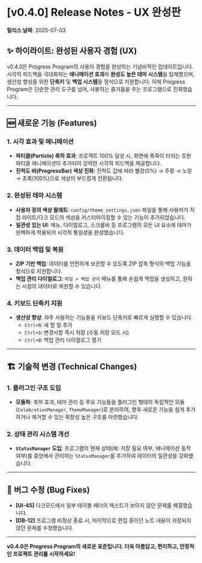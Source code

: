 # [v0.4.0] Release Notes - UX 완성판

**릴리스 날짜**: 2025-07-03

## ✨ 하이라이트: 완성된 사용자 경험 (UX)

v0.4.0은 Progress Program의 사용자 경험을 완성하는 기념비적인 업데이트입니다. 시각적 피드백을 극대화하는 **애니메이션 효과**와 **완성도 높은 테마 시스템**을 탑재했으며, 생산성 향상을 위한 **단축키** 및 **백업 시스템**을 정식으로 지원합니다. 이제 Progress Program은 단순한 관리 도구를 넘어, 사용하는 즐거움을 주는 프로그램으로 진화했습니다.

---

## 🆕 새로운 기능 (Features)

### 1. **시각 효과 및 애니메이션**
- **파티클(Particle) 축하 효과**: 프로젝트 100% 달성 시, 화면에 폭죽이 터지는 듯한 파티클 애니메이션이 추가되어 강력한 시각적 피드백을 제공합니다.
- **진척도 바(ProgressBar) 색상 진화**: 진척도 값에 따라 빨강(0%) → 주황 → 노랑 → 초록(100%)으로 색상이 부드럽게 전환됩니다.

### 2. **완성된 테마 시스템**
- **사용자 정의 색상 팔레트**: `config/theme_settings.json` 파일을 통해 사용자가 직접 라이트/다크 모드의 색상을 커스터마이징할 수 있는 기능이 추가되었습니다.
- **일관성 있는 UI**: 메뉴, 다이얼로그, 스크롤바 등 프로그램의 모든 UI 요소에 테마가 완벽하게 적용되어 시각적 통일성을 완성했습니다.

### 3. **데이터 백업 및 복원**
- **ZIP 기반 백업**: 데이터를 안전하게 보관할 수 있도록 ZIP 압축 형식의 백업 기능을 정식으로 지원합니다.
- **백업 관리 다이얼로그**: `파일 > 백업 관리` 메뉴를 통해 손쉽게 백업을 생성하고, 원하는 시점의 데이터로 복원할 수 있습니다.

### 4. **키보드 단축키 지원**
- **생산성 향상**: 자주 사용하는 기능들을 키보드 단축키로 빠르게 실행할 수 있습니다.
  - `Ctrl+N`: 새 할 일 추가
  - `Ctrl+S`: 변경사항 즉시 저장 (수동 저장 모드 시)
  - `Ctrl+B`: 백업 관리 다이얼로그 열기

---

## 🏗️ 기술적 변경 (Technical Changes)

### 1. **플러그인 구조 도입**
- **모듈화**: 축하 효과, 테마 관리 등 주요 기능들을 플러그인 형태의 독립적인 모듈(`CelebrationManager`, `ThemeManager`)로 분리하여, 향후 새로운 기능을 쉽게 추가하거나 제거할 수 있는 확장성 높은 구조를 마련했습니다.

### 2. **상태 관리 시스템 개선**
- **`StatusManager` 도입**: 프로그램의 현재 상태(예: 저장 필요 여부, 애니메이션 동작 여부)를 중앙에서 관리하는 `StatusManager`를 추가하여 데이터의 일관성을 강화했습니다.

---

## 🐛 버그 수정 (Bug Fixes)

- **[UI-45]** 다크모드에서 일부 테이블 헤더의 텍스트가 보이지 않던 문제를 해결했습니다.
- **[DB-12]** 프로그램 비정상 종료 시, 마지막으로 편집 중이던 노트 내용이 저장되지 않던 문제를 수정했습니다.

---

**v0.4.0은 Progress Program의 새로운 표준입니다. 더욱 아름답고, 편리하고, 안정적인 프로젝트 관리를 시작하세요!** 